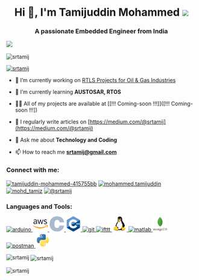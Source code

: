 <h1 align="center">Hi 👋, I'm Tamijuddin Mohammed <img  alt=" " width="50px" src="https://user-images.githubusercontent.com/74038190/206662607-d9e7591e-bbf9-42f9-9386-29efc927bc16.gif"></h1>
<h3 align="center">A passionate Embedded Engineer from India</h3>
<img width="1100px"   src="https://www.animatedimages.org/data/media/562/animated-line-image-0015.gif">
<p align="left"> <img src="https://komarev.com/ghpvc/?username=srtamij&label=Profile%20views&color=0e75b6&style=flat" alt="srtamij" /> </p>

<p align="left"> <a href="https://github.com/ryo-ma/github-profile-trophy"><img src="https://github-profile-trophy.vercel.app/?username=srtamij" alt="srtamij" /></a> </p>

- 🔭 I’m currently working on [RTLS Projects for Oil & Gas Industries](www.tracklynk.com)

- 🌱 I’m currently learning **AUSTOSAR, RTOS**

- 👨‍💻 All of my projects are available at [[!!! Coming-soon !!!]]([!!! Coming-soon !!!])

- 📝 I regularly write articles on [https://medium.com/@srtamij](https://medium.com/@srtamij)

- 💬 Ask me about **Technology and Coding**

- 📫 How to reach me **srtamij@gmail.com**

<h3 align="left">Connect with me:</h3>
<p align="left">
<a href="https://linkedin.com/in/tamijuddin-mohammed-415755bb" target="blank"><img align="center" src="https://raw.githubusercontent.com/rahuldkjain/github-profile-readme-generator/master/src/images/icons/Social/linked-in-alt.svg" alt="tamijuddin-mohammed-415755bb" height="30" width="40" /></a>
<a href="https://fb.com/mohammed.tamijuddin" target="blank"><img align="center" src="https://raw.githubusercontent.com/rahuldkjain/github-profile-readme-generator/master/src/images/icons/Social/facebook.svg" alt="mohammed.tamijuddin" height="30" width="40" /></a>
<a href="https://instagram.com/mohd_tamiz" target="blank"><img align="center" src="https://raw.githubusercontent.com/rahuldkjain/github-profile-readme-generator/master/src/images/icons/Social/instagram.svg" alt="mohd_tamiz" height="30" width="40" /></a>
<a href="https://medium.com/@srtamij" target="blank"><img align="center" src="https://raw.githubusercontent.com/rahuldkjain/github-profile-readme-generator/master/src/images/icons/Social/medium.svg" alt="@srtamij" height="30" width="40" /></a>
</p>

<h3 align="left">Languages and Tools:</h3>
<p align="left"> <a href="https://www.arduino.cc/" target="_blank" rel="noreferrer"> <img src="https://cdn.worldvectorlogo.com/logos/arduino-1.svg" alt="arduino" width="40" height="40"/> </a>  <a href="https://aws.amazon.com" target="_blank" rel="noreferrer"> <img src="https://raw.githubusercontent.com/devicons/devicon/master/icons/amazonwebservices/amazonwebservices-original-wordmark.svg" alt="aws" width="40" height="40"/> </a>  <a href="https://www.cprogramming.com/" target="_blank" rel="noreferrer"> <img src="https://raw.githubusercontent.com/devicons/devicon/master/icons/c/c-original.svg" alt="c" width="40" height="40"/> </a>  <a href="https://www.w3schools.com/cpp/" target="_blank" rel="noreferrer"> <img src="https://raw.githubusercontent.com/devicons/devicon/master/icons/cplusplus/cplusplus-original.svg" alt="cplusplus" width="40" height="40"/> </a>  <a href="https://git-scm.com/" target="_blank" rel="noreferrer"> <img src="https://www.vectorlogo.zone/logos/git-scm/git-scm-icon.svg" alt="git" width="40" height="40"/> </a>  <a href="https://ifttt.com/" target="_blank" rel="noreferrer"> <img src="https://www.vectorlogo.zone/logos/ifttt/ifttt-ar21.svg" alt="ifttt" width="40" height="40"/> </a>  <a href="https://www.linux.org/" target="_blank" rel="noreferrer"> <img src="https://raw.githubusercontent.com/devicons/devicon/master/icons/linux/linux-original.svg" alt="linux" width="40" height="40"/> </a>  <a href="https://www.mathworks.com/" target="_blank" rel="noreferrer"> <img src="https://upload.wikimedia.org/wikipedia/commons/2/21/Matlab_Logo.png" alt="matlab" width="40" height="40"/> </a>  <a href="https://www.mongodb.com/" target="_blank" rel="noreferrer"> <img src="https://raw.githubusercontent.com/devicons/devicon/master/icons/mongodb/mongodb-original-wordmark.svg" alt="mongodb" width="40" height="40"/> </a> <a href="https://postman.com" target="_blank" rel="noreferrer"> <img src="https://www.vectorlogo.zone/logos/getpostman/getpostman-icon.svg" alt="postman" width="40" height="40"/> </a>  <a href="https://www.python.org" target="_blank" rel="noreferrer"> <img src="https://raw.githubusercontent.com/devicons/devicon/master/icons/python/python-original.svg" alt="python" width="40" height="40"/> </a> </p>

<p><img align="left" src="https://github-readme-stats.vercel.app/api/top-langs?username=srtamij&show_icons=true&locale=en&layout=compact" alt="srtamij" /></p>

<p>&nbsp;<img align="center" src="https://github-readme-stats.vercel.app/api?username=srtamij&show_icons=true&locale=en" alt="srtamij" /></p>

<p><img align="center" src="https://github-readme-streak-stats.herokuapp.com/?user=srtamij&" alt="srtamij" /></p>

